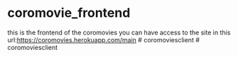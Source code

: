 # coromovie_frontend
this is the frontend of the coromovies you can have access to the site in this url:https://coromovies.herokuapp.com/main
#   c o r o m o v i e s c l i e n t  
 #   c o r o m o v i e s c l i e n t  
 
